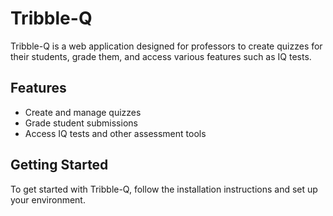 # Tribble-Q

Tribble-Q is a web application designed for professors to create quizzes for their students, grade them, and access various features such as IQ tests.

## Features

- Create and manage quizzes
- Grade student submissions
- Access IQ tests and other assessment tools

## Getting Started

To get started with Tribble-Q, follow the installation instructions and set up your environment.
